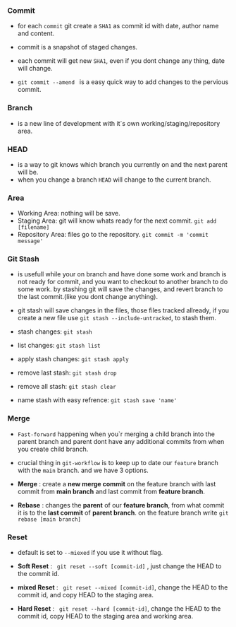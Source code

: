 

### Commit
- for each ```commit``` git create a ```SHA1``` as commit id with date, author name and content.
- commit is a snapshot of staged changes.
- each commit will get new ```SHA1```, even if you dont change any thing, date will change.

- ```git commit --amend ``` is a easy quick way to add changes to the pervious commit.

### Branch
- is a new line of development with it`s own working/staging/repository area.

### HEAD
- is a way to git knows which branch you currently on and the next parent will be.
- when you change a branch ```HEAD``` will change to the current branch.

### Area
- Working Area: nothing will be save.
- Staging Area: git will know whats ready for the next commit. ```git add [filename]```
- Repository Area: files go to the repository. ```git commit -m 'commit message'```


### Git Stash
- is usefull while your on branch and have done some work and branch is not ready for commit, and you want to checkout to another branch to do some work. by stashing git will save the changes, and revert branch to the last commit.(like you dont change anything).

- git stash will save changes in the files, those files tracked allready, if you create a new file use ```git stash --include-untracked```, to stash them.

- stash changes: ```git stash```
- list changes: ```git stash list```
- apply stash changes: ```git stash apply```
- remove last stash: ```git stash drop```
- remove all stash: ```git stash clear```
- name stash with easy refrence: ```git stash save 'name'```

### Merge
- ```Fast-forward``` happening when you`r merging a child branch into the parent branch and parent dont have any additional commits from when you create child branch.

- crucial thing in ``git-workflow`` is to keep up to date our `feature` branch with the ``main`` branch. and we have 3 options.

- __Merge__ : create a __new merge commit__ on the feature branch with last commit from __main branch__ and last commit from __feature branch__.

- __Rebase__ : changes the __parent__ of our __feature branch__, from what commit it is to the __last commit__ of __parent branch__. on the feature branch write ```git rebase [main branch]```



### Reset
- default is set to ``--miexed`` if you use it without flag.
- __Soft Reset__ :  ``` git reset --soft [commit-id]``` , just change the HEAD to the commit id.
- __mixed Reset__ : ``` git reset --mixed [commit-id]```, change the HEAD to the commit id, and copy HEAD to the staging area.

- __Hard Reset__ : ``` git reset --hard [commit-id]```, change the HEAD to the commit id, copy HEAD to the staging area and working area.
